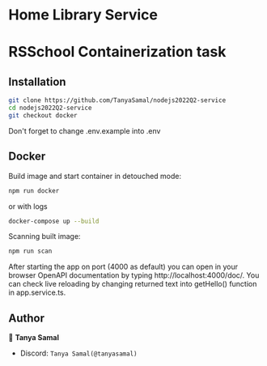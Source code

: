 # Home Library Service

# RSSchool Containerization task

## Installation
```bash
git clone https://github.com/TanyaSamal/nodejs2022Q2-service
cd nodejs2022Q2-service
git checkout docker
```

Don't forget to change .env.example into .env

## Docker

Build image and start container in detouched mode:

```bash
npm run docker
```
or with logs

 ```bash
docker-compose up --build
```

Scanning built image:

```bash
npm run scan
```

After starting the app on port (4000 as default) you can open
in your browser OpenAPI documentation by typing http://localhost:4000/doc/.
You can check live reloading by changing returned text into getHello() function 
in app.service.ts.

## Author

👤 **Tanya Samal**

- Discord: `Tanya Samal(@tanyasamal)`
